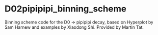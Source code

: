 # D02pipipipi_binning_scheme
Binning scheme code for the D0 -> pipipipi decay, based on Hyperplot by Sam Harnew and examples by Xiaodong Shi. Provided by Martin Tat.
